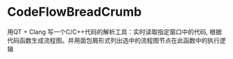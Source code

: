 # CodeFlowBreadCrumb
用QT + Clang 写一个C/C++代码的解析工具：实时读取指定窗口中的代码, 根据代码函数生成流程图。并用面包屑形式列出选中的流程图节点在此函数中的执行逻辑
